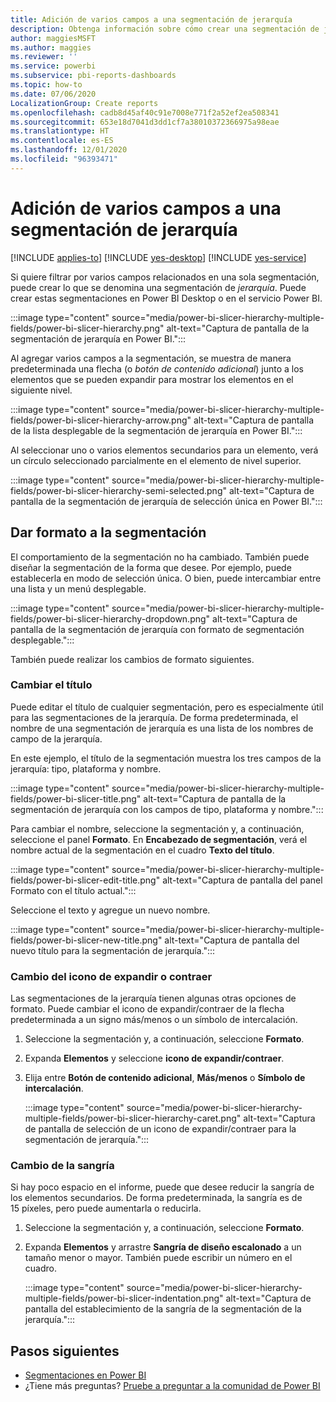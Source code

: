 ```yaml
---
title: Adición de varios campos a una segmentación de jerarquía
description: Obtenga información sobre cómo crear una segmentación de jerarquía que contenga varios campos en una jerarquía.
author: maggiesMSFT
ms.author: maggies
ms.reviewer: ''
ms.service: powerbi
ms.subservice: pbi-reports-dashboards
ms.topic: how-to
ms.date: 07/06/2020
LocalizationGroup: Create reports
ms.openlocfilehash: cadb8d45af40c91e7008e771f2a52ef2ea508341
ms.sourcegitcommit: 653e18d7041d3dd1cf7a38010372366975a98eae
ms.translationtype: HT
ms.contentlocale: es-ES
ms.lasthandoff: 12/01/2020
ms.locfileid: "96393471"
---
```

# <a name="add-multiple-fields-to-a-hierarchy-slicer"></a>Adición de varios campos a una segmentación de jerarquía

[!INCLUDE [applies-to](../includes/applies-to.md)] [!INCLUDE [yes-desktop](../includes/yes-desktop.md)] [!INCLUDE [yes-service](../includes/yes-service.md)]

Si quiere filtrar por varios campos relacionados en una sola segmentación, puede crear lo que se denomina una segmentación de *jerarquía*. Puede crear estas segmentaciones en Power BI Desktop o en el servicio Power BI.

:::image type="content" source="media/power-bi-slicer-hierarchy-multiple-fields/power-bi-slicer-hierarchy.png" alt-text="Captura de pantalla de la segmentación de jerarquía en Power BI.":::

Al agregar varios campos a la segmentación, se muestra de manera predeterminada una flecha (o *botón de contenido adicional*) junto a los elementos que se pueden expandir para mostrar los elementos en el siguiente nivel.

:::image type="content" source="media/power-bi-slicer-hierarchy-multiple-fields/power-bi-slicer-hierarchy-arrow.png" alt-text="Captura de pantalla de la lista desplegable de la segmentación de jerarquía en Power BI.":::
 
 
Al seleccionar uno o varios elementos secundarios para un elemento, verá un círculo seleccionado parcialmente en el elemento de nivel superior.
 
:::image type="content" source="media/power-bi-slicer-hierarchy-multiple-fields/power-bi-slicer-hierarchy-semi-selected.png" alt-text="Captura de pantalla de la segmentación de jerarquía de selección única en Power BI.":::

## <a name="format-the-slicer"></a>Dar formato a la segmentación

El comportamiento de la segmentación no ha cambiado. También puede diseñar la segmentación de la forma que desee. Por ejemplo, puede establecerla en modo de selección única. O bien, puede intercambiar entre una lista y un menú desplegable. 

:::image type="content" source="media/power-bi-slicer-hierarchy-multiple-fields/power-bi-slicer-hierarchy-dropdown.png" alt-text="Captura de pantalla de la segmentación de jerarquía con formato de segmentación desplegable.":::

También puede realizar los cambios de formato siguientes.

### <a name="change-the-title"></a>Cambiar el título

Puede editar el título de cualquier segmentación, pero es especialmente útil para las segmentaciones de la jerarquía. De forma predeterminada, el nombre de una segmentación de jerarquía es una lista de los nombres de campo de la jerarquía.

En este ejemplo, el título de la segmentación muestra los tres campos de la jerarquía: tipo, plataforma y nombre.

:::image type="content" source="media/power-bi-slicer-hierarchy-multiple-fields/power-bi-slicer-title.png" alt-text="Captura de pantalla de la segmentación de jerarquía con los campos de tipo, plataforma y nombre.":::

Para cambiar el nombre, seleccione la segmentación y, a continuación, seleccione el panel **Formato**. En **Encabezado de segmentación**, verá el nombre actual de la segmentación en el cuadro **Texto del título**.

:::image type="content" source="media/power-bi-slicer-hierarchy-multiple-fields/power-bi-slicer-edit-title.png" alt-text="Captura de pantalla del panel Formato con el título actual.":::

Seleccione el texto y agregue un nuevo nombre.

:::image type="content" source="media/power-bi-slicer-hierarchy-multiple-fields/power-bi-slicer-new-title.png" alt-text="Captura de pantalla del nuevo título para la segmentación de jerarquía.":::


### <a name="change-the-expandcollapse-icon"></a>Cambio del icono de expandir o contraer

Las segmentaciones de la jerarquía tienen algunas otras opciones de formato. Puede cambiar el icono de expandir/contraer de la flecha predeterminada a un signo más/menos o un símbolo de intercalación.

1. Seleccione la segmentación y, a continuación, seleccione **Formato**.
1. Expanda **Elementos** y seleccione **icono de expandir/contraer**.
1. Elija entre **Botón de contenido adicional**, **Más/menos** o **Símbolo de intercalación**.
 
    :::image type="content" source="media/power-bi-slicer-hierarchy-multiple-fields/power-bi-slicer-hierarchy-caret.png" alt-text="Captura de pantalla de selección de un icono de expandir/contraer para la segmentación de jerarquía.":::
 
### <a name="change-the-indentation"></a>Cambio de la sangría

Si hay poco espacio en el informe, puede que desee reducir la sangría de los elementos secundarios. De forma predeterminada, la sangría es de 15 píxeles, pero puede aumentarla o reducirla. 

1. Seleccione la segmentación y, a continuación, seleccione **Formato**.
1. Expanda **Elementos** y arrastre **Sangría de diseño escalonado** a un tamaño menor o mayor. También puede escribir un número en el cuadro.

    :::image type="content" source="media/power-bi-slicer-hierarchy-multiple-fields/power-bi-slicer-indentation.png" alt-text="Captura de pantalla del establecimiento de la sangría de la segmentación de la jerarquía.":::

## <a name="next-steps"></a>Pasos siguientes

- [Segmentaciones en Power BI](../visuals/power-bi-visualization-slicers.md)
- ¿Tiene más preguntas? [Pruebe a preguntar a la comunidad de Power BI](https://community.powerbi.com/)